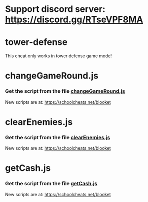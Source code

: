 # **Support discord server: https://discord.gg/RTseVPF8MA**

# tower-defense

This cheat only works in tower defense game mode!

# changeGameRound.js

### Get the script from the file [changeGameRound.js](https://raw.githubusercontent.com/glixzzy/blooket-hack/main/tower-defense/changeGameRound.js)

New scripts are at:
https://schoolcheats.net/blooket


# clearEnemies.js

### Get the script from the file [clearEnemies.js](https://raw.githubusercontent.com/glixzzy/blooket-hack/main/tower-defense/clearEnemies.js)

New scripts are at:
https://schoolcheats.net/blooket


# getCash.js

### Get the script from the file [getCash.js](https://raw.githubusercontent.com/glixzzy/blooket-hack/main/tower-defense/getCash.js)

New scripts are at:
https://schoolcheats.net/blooket
